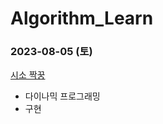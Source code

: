 # Algorithm_Learn
### 2023-08-05 (토)
[시소 짝꿍](https://school.programmers.co.kr/learn/courses/30/lessons/152996)
- 다이나믹 프로그래밍
- 구현
